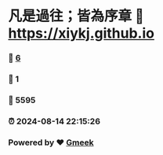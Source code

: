 # 凡是過往；皆為序章 :link: https://xiykj.github.io 
### :page_facing_up: [6](https://xiykj.github.io/tag.html) 
### :speech_balloon: 1 
### :hibiscus: 5595 
### :alarm_clock: 2024-08-14 22:15:26 
### Powered by :heart: [Gmeek](https://github.com/Meekdai/Gmeek)

